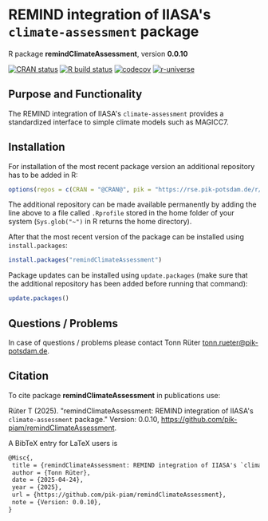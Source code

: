 # REMIND integration of IIASA's `climate-assessment` package

R package **remindClimateAssessment**, version **0.0.10**

[![CRAN status](https://www.r-pkg.org/badges/version/remindClimateAssessment)](https://cran.r-project.org/package=remindClimateAssessment) [![R build status](https://github.com/pik-piam/remindClimateAssessment/workflows/check/badge.svg)](https://github.com/pik-piam/remindClimateAssessment/actions) [![codecov](https://codecov.io/gh/pik-piam/remindClimateAssessment/branch/master/graph/badge.svg)](https://app.codecov.io/gh/pik-piam/remindClimateAssessment) [![r-universe](https://pik-piam.r-universe.dev/badges/remindClimateAssessment)](https://pik-piam.r-universe.dev/builds)

## Purpose and Functionality

The REMIND integration of IIASA's `climate-assessment` provides a standardized interface to simple climate models such as MAGICC7.


## Installation

For installation of the most recent package version an additional repository has to be added in R:

```r
options(repos = c(CRAN = "@CRAN@", pik = "https://rse.pik-potsdam.de/r/packages"))
```
The additional repository can be made available permanently by adding the line above to a file called `.Rprofile` stored in the home folder of your system (`Sys.glob("~")` in R returns the home directory).

After that the most recent version of the package can be installed using `install.packages`:

```r 
install.packages("remindClimateAssessment")
```

Package updates can be installed using `update.packages` (make sure that the additional repository has been added before running that command):

```r 
update.packages()
```

## Questions / Problems

In case of questions / problems please contact Tonn Rüter <tonn.rueter@pik-potsdam.de>.

## Citation

To cite package **remindClimateAssessment** in publications use:

Rüter T (2025). "remindClimateAssessment: REMIND integration of IIASA's `climate-assessment` package." Version: 0.0.10, <https://github.com/pik-piam/remindClimateAssessment>.

A BibTeX entry for LaTeX users is

 ```latex
@Misc{,
  title = {remindClimateAssessment: REMIND integration of IIASA's `climate-assessment` package},
  author = {Tonn Rüter},
  date = {2025-04-24},
  year = {2025},
  url = {https://github.com/pik-piam/remindClimateAssessment},
  note = {Version: 0.0.10},
}
```
